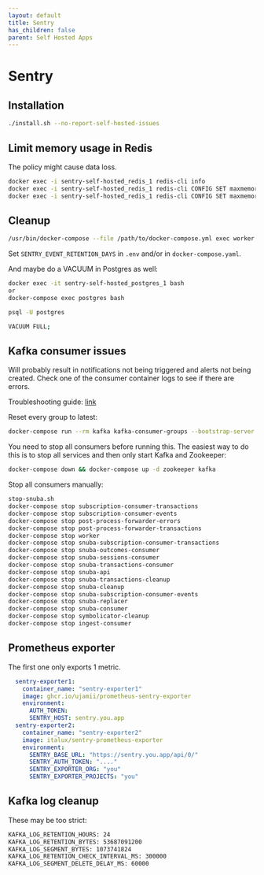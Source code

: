 ```yaml
---
layout: default
title: Sentry
has_children: false
parent: Self Hosted Apps
---
```


# Sentry

## Installation

```bash
./install.sh --no-report-self-hosted-issues
```

## Limit memory usage in Redis

The policy might cause data loss.

```bash
docker exec -i sentry-self-hosted_redis_1 redis-cli info
docker exec -i sentry-self-hosted_redis_1 redis-cli CONFIG SET maxmemory 4G
docker exec -i sentry-self-hosted_redis_1 redis-cli CONFIG SET maxmemory-policy volatile-ttl
```

## Cleanup

```bash
/usr/bin/docker-compose --file /path/to/docker-compose.yml exec worker sentry cleanup --days 30
```

Set `SENTRY_EVENT_RETENTION_DAYS` in `.env` and/or in `docker-compose.yaml`.

And maybe do a VACUUM in Postgres as well:

```bash
docker exec -it sentry-self-hosted_postgres_1 bash
or
docker-compose exec postgres bash

psql -U postgres

VACUUM FULL;
```

## Kafka consumer issues

Will probably result in notifications not being triggered and alerts not being created. Check one of the consumer container logs to see if there are errors.

Troubleshooting guide: [link](https://github.com/getsentry/develop/blob/master/src/docs/self-hosted/troubleshooting.mdx)

Reset every group to latest:

```bash
docker-compose run --rm kafka kafka-consumer-groups --bootstrap-server kafka:9092 --all-groups --all-topics --reset-offsets --to-latest --execute
```

You need to stop all consumers before running this. The easiest way to do this is to stop all services and then only start Kafka and Zookeeper:

```bash
docker-compose down && docker-compose up -d zookeeper kafka
```

Stop all consumers manually:

```bash
stop-snuba.sh
docker-compose stop subscription-consumer-transactions
docker-compose stop subscription-consumer-events
docker-compose stop post-process-forwarder-errors
docker-compose stop post-process-forwarder-transactions
docker-compose stop worker
docker-compose stop snuba-subscription-consumer-transactions
docker-compose stop snuba-outcomes-consumer
docker-compose stop snuba-sessions-consumer
docker-compose stop snuba-transactions-consumer
docker-compose stop snuba-api
docker-compose stop snuba-transactions-cleanup
docker-compose stop snuba-cleanup
docker-compose stop snuba-subscription-consumer-events
docker-compose stop snuba-replacer
docker-compose stop snuba-consumer
docker-compose stop symbolicator-cleanup
docker-compose stop ingest-consumer
```

## Prometheus exporter

The first one only exports 1 metric.

```yaml
  sentry-exporter1:
    container_name: "sentry-exporter1"
    image: ghcr.io/ujamii/prometheus-sentry-exporter
    environment:
      AUTH_TOKEN:
      SENTRY_HOST: sentry.you.app
  sentry-exporter2:
    container_name: "sentry-exporter2"
    image: italux/sentry-prometheus-exporter
    environment:
      SENTRY_BASE_URL: "https://sentry.you.app/api/0/"
      SENTRY_AUTH_TOKEN: "...."
      SENTRY_EXPORTER_ORG: "you"
      SENTRY_EXPORTER_PROJECTS: "you"
```

## Kafka log cleanup

These may be too strict:

```bash
KAFKA_LOG_RETENTION_HOURS: 24
KAFKA_LOG_RETENTION_BYTES: 53687091200
KAFKA_LOG_SEGMENT_BYTES: 1073741824
KAFKA_LOG_RETENTION_CHECK_INTERVAL_MS: 300000
KAFKA_LOG_SEGMENT_DELETE_DELAY_MS: 60000
```

